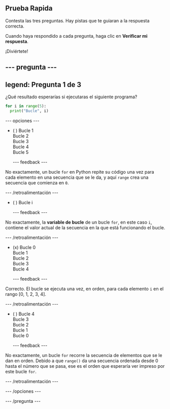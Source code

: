 ## Prueba Rapida

Contesta las tres preguntas. Hay pistas que te guiaran a la respuesta correcta.

Cuando haya respondido a cada pregunta, haga clic en **Verificar mi respuesta**.

¡Diviértete!

--- pregunta ---
---
legend: Pregunta 1 de 3
---

¿Qué resultado esperarías si ejecutaras el siguiente programa?

```python
for i in range(5):
  print("Bucle", i)
```

--- opciones ---

- ( ) Bucle 1 <br> Bucle 2 <br> Bucle 3 <br> Bucle 4 <br> Bucle 5

  --- feedback ---

No exactamente, un bucle `for` en Python repite su código una vez para cada elemento en una secuencia que se le da, y aquí `range` crea una secuencia que comienza en `0`.

  --- /retroalimentación ---

- ( ) Bucle i

  --- feedback ---

No exactamente, la **variable de bucle** de un bucle `for`, en este caso `i`, contiene el valor actual de la secuencia en la que está funcionando el bucle.

  --- /retroalimentación ---

- (x) Bucle 0 <br> Bucle 1 <br> Bucle 2 <br> Bucle 3 <br> Bucle 4

  --- feedback ---

Correcto. El bucle se ejecuta una vez, en orden, para cada elemento `i` en el rango [0, 1, 2, 3, 4].

  --- /retroalimentación ---

- ( ) Bucle 4 <br> Bucle 3 <br> Bucle 2 <br> Bucle 1 <br> Bucle 0

  --- feedback ---

No exactamente, un bucle `for` recorre la secuencia de elementos que se le dan en orden. Debido a que `range()` da una secuencia ordenada desde 0 hasta el número que se pasa, ese es el orden que esperaría ver impreso por este bucle `for`.

  --- /retroalimentación ---

--- /opciones ---

--- /pregunta ---
